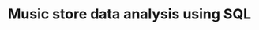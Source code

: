 ---
layout: page
title: Music store data analysis using SQL
description: SQL project to analyze online music store data 
img: assets/img/9.jpg
importance: 2
redirect: https://guojunma.github.io/projects/Music-store-data%20analysis-using-SQL
category: Other
---
